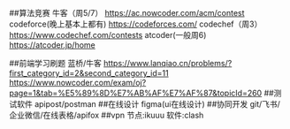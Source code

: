 ##算法竞赛
牛客（周5/7）
https://ac.nowcoder.com/acm/contest
codeforce(晚上基本上都有)
https://codeforces.com/
codechef（周3）
https://www.codechef.com/contests
atcoder(一般周6)
https://atcoder.jp/home

##前端学习刷题
蓝桥/牛客
https://www.lanqiao.cn/problems/?first_category_id=2&second_category_id=11
https://www.nowcoder.com/exam/oj?page=1&tab=%E5%89%8D%E7%AB%AF%E7%AF%87&topicId=260
##测试软件
apipost/postman
##在线设计
figma(ui在线设计)
##协同开发
git/飞书/企业微信/在线表格/apifox
##vpn
节点:ikuuu
软件:clash